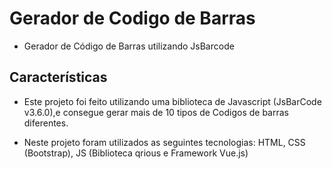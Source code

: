# Gerador de Codigo de Barras

* Gerador de Código de Barras utilizando JsBarcode
## Características

 * Este projeto foi feito utilizando uma biblioteca de Javascript (JsBarCode v3.6.0),e consegue gerar mais de 10 tipos de Codigos de barras diferentes.
 
 * Neste projeto foram utilizados as seguintes tecnologias: HTML, CSS (Bootstrap), JS (Biblioteca qrious e Framework Vue.js)
 
